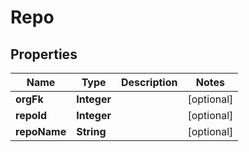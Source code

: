 
# Repo

## Properties
Name | Type | Description | Notes
------------ | ------------- | ------------- | -------------
**orgFk** | **Integer** |  |  [optional]
**repoId** | **Integer** |  |  [optional]
**repoName** | **String** |  |  [optional]



